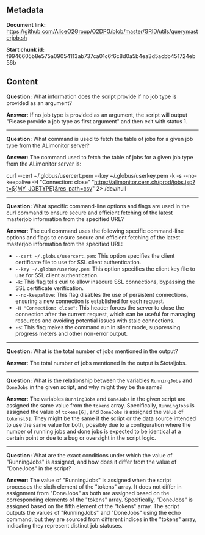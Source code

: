## Metadata

**Document link:** https://github.com/AliceO2Group/O2DPG/blob/master/GRID/utils/querymasterjob.sh

**Start chunk id:** f9946605b8e575a09054113ab737ca01c6f6c8d0a5b4ea3d5acbb451724eb56b

## Content

**Question:** What information does the script provide if no job type is provided as an argument?

**Answer:** If no job type is provided as an argument, the script will output "Please provide a job type as first argument" and then exit with status 1.

---

**Question:** What command is used to fetch the table of jobs for a given job type from the ALimonitor server?

**Answer:** The command used to fetch the table of jobs for a given job type from the ALimonitor server is:

curl --cert ~/.globus/usercert.pem --key ~/.globus/userkey.pem -k -s --no-keepalive -H "Connection: close" "https://alimonitor.cern.ch/prod/jobs.jsp?t=${MY_JOBTYPE}&res_path=csv" 2> /dev/null

---

**Question:** What specific command-line options and flags are used in the curl command to ensure secure and efficient fetching of the latest masterjob information from the specified URL?

**Answer:** The curl command uses the following specific command-line options and flags to ensure secure and efficient fetching of the latest masterjob information from the specified URL:

- `--cert ~/.globus/usercert.pem`: This option specifies the client certificate file to use for SSL client authentication.
- `--key ~/.globus/userkey.pem`: This option specifies the client key file to use for SSL client authentication.
- `-k`: This flag tells curl to allow insecure SSL connections, bypassing the SSL certificate verification.
- `--no-keepalive`: This flag disables the use of persistent connections, ensuring a new connection is established for each request.
- `-H "Connection: close"`: This header forces the server to close the connection after the current request, which can be useful for managing resources and avoiding potential issues with stale connections.
- `-s`: This flag makes the command run in silent mode, suppressing progress meters and other non-error output.

---

**Question:** What is the total number of jobs mentioned in the output?

**Answer:** The total number of jobs mentioned in the output is $totaljobs.

---

**Question:** What is the relationship between the variables `RunningJobs` and `DoneJobs` in the given script, and why might they be the same?

**Answer:** The variables `RunningJobs` and `DoneJobs` in the given script are assigned the same value from the `tokens` array. Specifically, `RunningJobs` is assigned the value of `tokens[6]`, and `DoneJobs` is assigned the value of `tokens[5]`. They might be the same if the script or the data source intended to use the same value for both, possibly due to a configuration where the number of running jobs and done jobs is expected to be identical at a certain point or due to a bug or oversight in the script logic.

---

**Question:** What are the exact conditions under which the value of "RunningJobs" is assigned, and how does it differ from the value of "DoneJobs" in the script?

**Answer:** The value of "RunningJobs" is assigned when the script processes the sixth element of the "tokens" array. It does not differ in assignment from "DoneJobs" as both are assigned based on the corresponding elements of the "tokens" array. Specifically, "DoneJobs" is assigned based on the fifth element of the "tokens" array. The script outputs the values of "RunningJobs" and "DoneJobs" using the echo command, but they are sourced from different indices in the "tokens" array, indicating they represent distinct job statuses.